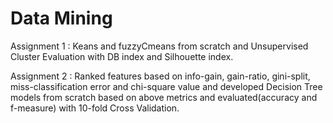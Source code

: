 # Data Mining
Assignment 1 : Keans and fuzzyCmeans from scratch and Unsupervised Cluster Evaluation with DB index and Silhouette index.

Assignment 2 :  Ranked features based on info-gain, gain-ratio, gini-split, miss-classification error and chi-square value and developed Decision Tree models from scratch based on above metrics and evaluated(accuracy and f-measure) with 10-fold Cross Validation.
